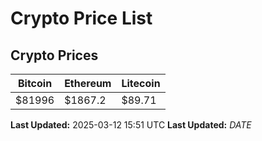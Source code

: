 # Crypto Price List

## Crypto Prices
| Bitcoin | Ethereum | Litecoin |
| ------- | -------- | -------- |
| $81996 | $1867.2 | $89.71 |
**Last Updated:** 2025-03-12 15:51 UTC
**Last Updated:** $DATE$

